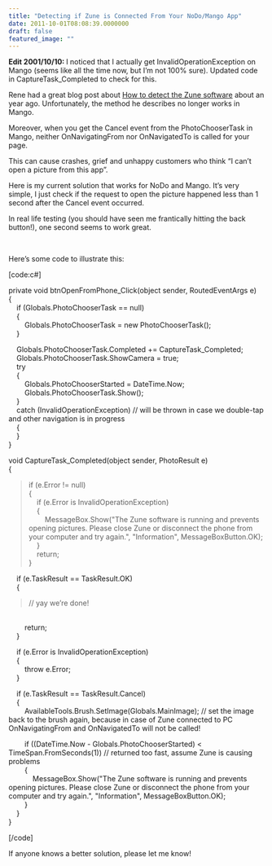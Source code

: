```yaml
---
title: "Detecting if Zune is Connected From Your NoDo/Mango App"
date: 2011-10-01T08:08:39.0000000
draft: false
featured_image: ""
---
```


<p><strong>Edit 2001/10/10: </strong>I noticed that I actually get InvalidOperationException on Mango (seems like all the time now, but I’m not 100% sure). Updated code in CaptureTask_Completed to check for this.</p>  <p>Rene had a great blog post about <a href="http://kodierer.blogspot.com/2010/12/windows-phone-unplugged-how-to-detect.html">How to detect the Zune software</a> about an year ago. Unfortunately, the method he describes no longer works in Mango.</p>  <p>Moreover, when you get the Cancel event from the PhotoChooserTask in Mango, neither OnNavigatingFrom nor OnNavigatedTo is called for your page.</p>  <p>This can cause crashes, grief and unhappy customers who think “I can’t open a picture from this app”.</p>  <p>Here is my current solution that works for NoDo and Mango. It’s very simple, I just check if the request to open the picture happened less than 1 second after the Cancel event occurred.</p>  <p>In real life testing (you should have seen me frantically hitting the back button!), one second seems to work great.</p>  <p>&#160;</p>  <p>Here’s some code to illustrate this:</p>  <p>[code:c#]</p>  <p>private void btnOpenFromPhone_Click(object sender, RoutedEventArgs e)    <br />{     <br />&#160;&#160;&#160; if (Globals.PhotoChooserTask == null)     <br />&#160;&#160;&#160; {     <br />&#160;&#160;&#160;&#160;&#160;&#160;&#160; Globals.PhotoChooserTask = new PhotoChooserTask();     <br />&#160;&#160;&#160; }</p>  <p>&#160;&#160;&#160; Globals.PhotoChooserTask.Completed += CaptureTask_Completed;    <br />&#160;&#160;&#160; Globals.PhotoChooserTask.ShowCamera = true;     <br />&#160;&#160;&#160; try     <br />&#160;&#160;&#160; {     <br />&#160;&#160;&#160;&#160;&#160;&#160;&#160; Globals.PhotoChooserStarted = DateTime.Now;     <br />&#160;&#160;&#160;&#160;&#160;&#160;&#160; Globals.PhotoChooserTask.Show();     <br />&#160;&#160;&#160; }     <br />&#160;&#160;&#160; catch (InvalidOperationException) // will be thrown in case we double-tap and other navigation is in progress     <br />&#160;&#160;&#160; {     <br />&#160;&#160;&#160; }     <br />}</p>  <p>void CaptureTask_Completed(object sender, PhotoResult e)    <br />{     <br /></p>  <blockquote>   <p>if (e.Error != null)     <br />{      <br />&#160;&#160;&#160; if (e.Error is InvalidOperationException)      <br />&#160;&#160;&#160; {      <br />&#160;&#160;&#160;&#160;&#160;&#160;&#160; MessageBox.Show(&quot;The Zune software is running and prevents opening pictures. Please close Zune or disconnect the phone from your computer and try again.&quot;, &quot;Information&quot;, MessageBoxButton.OK);      <br />&#160;&#160;&#160; }      <br />&#160;&#160;&#160; return;      <br />}</p> </blockquote>  <p>&#160;&#160;&#160; if (e.TaskResult == TaskResult.OK)    <br />&#160;&#160;&#160; {</p>  <blockquote>   <p>// yay we’re done!</p> </blockquote>  <p>   <br />&#160;&#160;&#160;&#160;&#160;&#160;&#160; return;     <br />&#160;&#160;&#160; }</p>  <p>&#160;&#160;&#160; if (e.Error is InvalidOperationException)    <br />&#160;&#160;&#160; {     <br />&#160;&#160;&#160;&#160;&#160;&#160;&#160; throw e.Error;     <br />&#160;&#160;&#160; }</p>  <p>&#160;&#160;&#160; if (e.TaskResult == TaskResult.Cancel)    <br />&#160;&#160;&#160; {     <br />&#160;&#160;&#160;&#160;&#160;&#160;&#160; AvailableTools.Brush.SetImage(Globals.MainImage); // set the image back to the brush again, because in case of Zune connected to PC OnNavigatingFrom and OnNavigatedTo will not be called!</p>  <p>&#160;&#160;&#160;&#160;&#160;&#160;&#160; if ((DateTime.Now - Globals.PhotoChooserStarted) &lt; TimeSpan.FromSeconds(1)) // returned too fast, assume Zune is causing problems    <br />&#160;&#160;&#160;&#160;&#160;&#160;&#160; {     <br />&#160;&#160;&#160;&#160;&#160;&#160;&#160;&#160;&#160;&#160;&#160; MessageBox.Show(&quot;The Zune software is running and prevents opening pictures. Please close Zune or disconnect the phone from your computer and try again.&quot;, &quot;Information&quot;, MessageBoxButton.OK);     <br />&#160;&#160;&#160;&#160;&#160;&#160;&#160; }     <br />&#160;&#160;&#160; }     <br />}</p>  <p>[/code]</p>  <p>If anyone knows a better solution, please let me know!</p>